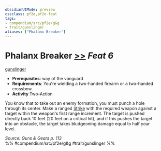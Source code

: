 ```yaml
---
obsidianUIMode: preview
cssclass: pf2e,pf2e-feat
tags:
- compendium/src/pf2e/g&g
- trait/gunslinger
aliases: ["Phalanx Breaker"]
---
```

# Phalanx Breaker  [>>](chapter-9-playing-the-game.md#Actions "Two-Action") *Feat 6*  
[gunslinger](Reference/Rules/Traits/gunslinger-g-g.md "Gunslinger Class Trait")  

- **Prerequisites**: way of the vanguard
- **Requirements**: You're wielding a two-handed firearm or a two-handed crossbow.
- **Activity** Two-Action

You know that to take out an enemy formation, you must punch a hole through its center. Make a ranged [Strike](strike.md) with the required weapon against a target within the weapon's first range increment. The target is pushed directly back 10 feet (20 feet on a critical hit), and if this pushes the target into an obstacle, the target takes bludgeoning damage equal to half your level.

*Source: Guns & Gears p. 113*  
%% #compendium/src/pf2e/g&g #trait/gunslinger %%